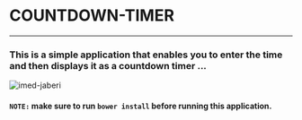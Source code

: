 # COUNTDOWN-TIMER 
---
### This is a simple application that enables you to enter the time and then displays it as a countdown timer ...

![imed-jaberi](demo.gif) 

#### `NOTE:` make sure to run `bower install` before running this application.